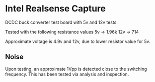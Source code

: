 # Intel Realsense Capture
  DCDC buck converter test board with 5v and 12v tests.

  Tested with the following resistance values
  5v -> 1.96k
  12v -> 714

  Approximate voltage is 4.9v and 12v, due to lower resistor value for 5v.

## Noise
  Upon testing, an approximate 1Vpp is detected close to the switching frequency.  This
  has been tested via analysis and inspection.
